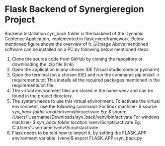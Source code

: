 # Flask Backend of Synergieregion Project
Backend Installation
syn_back folder is the backend of the Dynamic Geofence Application, implemented in flask microframework. Below mentioned figure shows the overview of it.
![image](https://github.com/SowjanyaKrishna/Dynamic-Geofence-for-Autonomous-Transport-Robots-AGV-in-Indoor-Logistics/assets/128833366/a28bb23a-3be0-4dc0-b38c-442d72c3dfe0)
Above mentioned software can be installed on a PC by following below mentioned steps:
1. Clone the source code from GitHub by cloning the repository or downloading the .zip file (link)
2. Open the application in any chosen IDE (Visual studio code or pycharm)
3. Open the terminal (on a chosen IDE) and run the command:
pip install -r requirements.txt
This installs all the required packages mentioned in the requirements.txt file.
4. The virtual environment files are stored in the name venv and can be found in the project directory.
5. The system needs to use this virtual environment. To activate the virtual environment, use the following command:
For linux machine-
  $ source *syn_back folder location*/venv/bin/activate
Eg: $ source /Users/’Username’/Downloads/syn_back/venv/bin/activate
For windows machine-
  $ *syn_back folder location* \venv\Scripts\activate
Eg: C:\Users\'Username'\venv\Scripts\activate
6. Flask needs to be told how to import it, by setting the FLASK_APP environment variable:
(venv)$ export FLASK_APP=syn_back.py
